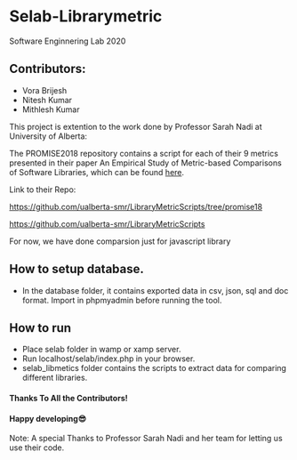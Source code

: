 # Selab-Librarymetric
Software Enginnering Lab 2020

## Contributors:

- Vora Brijesh 
- Nitesh Kumar 
- Mithlesh Kumar

This project is extention to the work done by Professor Sarah Nadi at University of Alberta:

The PROMISE2018 repository contains a script for each of their 9 metrics presented in their paper An Empirical Study of Metric-based Comparisons of Software Libraries, which can be found [here](https://dl.dropboxusercontent.com/s/v5hdbnywsycvt1q/LopezDeLaMoraPROMISE18.pdf). 

Link to their Repo:

  https://github.com/ualberta-smr/LibraryMetricScripts/tree/promise18
  
  https://github.com/ualberta-smr/LibraryMetricScripts
  
 
For now, we have done comparsion just for javascript library

## How to setup database.
- In the database folder, it contains exported data in csv, json, sql and doc format. 
Import in phpmyadmin before running the tool.

## How to run
- Place selab folder in wamp or xamp server. 
- Run localhost/selab/index.php in your browser.
- selab_libmetics folder contains the scripts to extract data for comparing different libraries.


#### Thanks To All the Contributors!
#### Happy developing😎

Note:
A special Thanks to Professor Sarah Nadi and her team for letting us use their code.
